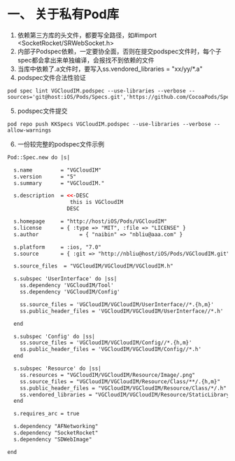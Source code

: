 <a id="top" name="top"></a>

# 一、 关于私有Pod库

1. 依赖第三方库的头文件，都要写全路径，如#import <SocketRocket/SRWebSocket.h>
2. 内部子Podspec依赖，一定要协全面，否则在提交podspec文件时，每个子spec都会拿出来单独编译，会报找不到依赖的文件
3. 当库中依赖了.a文件时，要写入ss.vendored_libraries = "xx/yy/*.a"
4. podspec文件合法性验证

```shell
pod spec lint VGCloudIM.podspec --use-libraries --verbose --sources='git@host:iOS/Pods/Specs.git','https://github.com/CocoaPods/Specs.git'
```

5. podspec文件提交

```shell
pod repo push KKSpecs VGCloudIM.podspec --use-libraries --verbose --allow-warnings
```

6. 一份较完整的podspec文件示例

```xml
Pod::Spec.new do |s|

  s.name         = "VGCloudIM"
  s.version      = "5"
  s.summary      = "VGCloudIM."

  s.description  = <<-DESC
                    this is VGCloudIM
                   DESC

  s.homepage     = "http://host/iOS/Pods/VGCloudIM"
  s.license      = { :type => "MIT", :file => "LICENSE" }
  s.author             = { "naibin" => "nbliu@aaa.com" }

  s.platform     = :ios, "7.0"
  s.source       = { :git => "http://nbliu@host/iOS/Pods/VGCloudIM.git", :tag => s.version.to_s }

  s.source_files  = "VGCloudIM/VGCloudIM/VGCloudIM.h"

  s.subspec 'UserInterface' do |ss|
    ss.dependency 'VGCloudIM/Tool'
    ss.dependency 'VGCloudIM/Config'

    ss.source_files = 'VGCloudIM/VGCloudIM/UserInterface//*.{h,m}'
    ss.public_header_files = 'VGCloudIM/VGCloudIM/UserInterface//*.h'

  end

  s.subspec 'Config' do |ss|
    ss.source_files = 'VGCloudIM/VGCloudIM/Config//*.{h,m}'
    ss.public_header_files = 'VGCloudIM/VGCloudIM/Config//*.h'
  end

  s.subspec 'Resource' do |ss|
    ss.resources = "VGCloudIM/VGCloudIM/Resource/Image/.png"
    ss.source_files = "VGCloudIM/VGCloudIM/Resource/Class/**/.{h,m}"
    ss.public_header_files = "VGCloudIM/VGCloudIM/Resource/Class/*/.h"
    ss.vendored_libraries = "VGCloudIM/VGCloudIM/Resource/StaticLibrary/*.a"
  end

  s.requires_arc = true

  s.dependency "AFNetworking"
  s.dependency "SocketRocket"
  s.dependency "SDWebImage"

end
```

